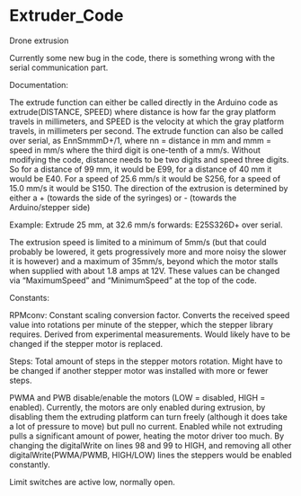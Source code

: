 # Extruder_Code
Drone extrusion

Currently some new bug in the code, there is something wrong with the serial communication part. 


Documentation: 

The extrude function can either be called directly in the Arduino code as extrude(DISTANCE, SPEED) where distance is how far the gray platform travels in millimeters, and SPEED is the velocity at which the gray platform travels, in millimeters per second. The extrude function can also be called over serial, as EnnSmmmD+/1, where nn = distance in mm and mmm = speed in mm/s where the third digit is one-tenth of a mm/s. Without modifying the code, distance needs to be two digits and speed three digits. So for a distance of 99 mm, it would be E99, for a distance of 40 mm it would be E40. For a speed of 25.6 mm/s it would be S256, for a speed of 15.0 mm/s it would be S150. The direction of the extrusion is determined by either a + (towards the side of the syringes) or - (towards the Arduino/stepper side)

Example: Extrude 25 mm, at 32.6 mm/s forwards: E25S326D+ over serial. 


The extrusion speed is limited to a minimum of 5mm/s (but that could probably be lowered, it gets progressively more and more noisy the slower it is however) and a maximum of 35mm/s, beyond which the motor stalls when supplied with about 1.8 amps at 12V. These values can be changed via “MaximumSpeed” and “MinimumSpeed” at the top of the code. 

Constants: 

RPMconv: Constant scaling conversion factor. Converts the received speed value into rotations per minute of the stepper, which the stepper library requires. Derived from experimental measurements. Would likely have to be changed if the stepper motor is replaced. 

Steps: Total amount of steps in the stepper motors rotation. Might have to be changed if another stepper motor was installed with more or fewer steps. 

PWMA and PWB disable/enable the motors (LOW = disabled, HIGH = enabled). Currently, the motors are only enabled during extrusion, by disabling them the extruding platform can turn freely (although it does take a lot of pressure to move) but pull no current. Enabled while not extruding pulls a significant amount of power, heating the motor driver too much. By changing the digitalWrite on lines 98 and 99 to HIGH, and removing all other digitalWrite(PWMA/PWMB, HIGH/LOW) lines the steppers would be enabled constantly. 

Limit switches are active low, normally open. 

